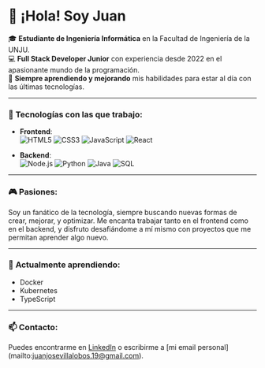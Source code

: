 # 👋 ¡Hola! Soy Juan

🎓 **Estudiante de Ingeniería Informática** en la Facultad de Ingeniería de la UNJU.  
💻 **Full Stack Developer Junior** con experiencia desde 2022 en el apasionante mundo de la programación.  
🚀 **Siempre aprendiendo y mejorando** mis habilidades para estar al día con las últimas tecnologías.

---

### 🚀 **Tecnologías con las que trabajo:**

- **Frontend**:  
  ![HTML5](https://img.shields.io/badge/-HTML5-E34F26?style=flat&logo=html5&logoColor=white)
  ![CSS3](https://img.shields.io/badge/-CSS3-1572B6?style=flat&logo=css3&logoColor=white)
  ![JavaScript](https://img.shields.io/badge/-JavaScript-F7DF1E?style=flat&logo=javascript&logoColor=black)
  ![React](https://img.shields.io/badge/-React-61DAFB?style=flat&logo=react&logoColor=black)

- **Backend**:  
  ![Node.js](https://img.shields.io/badge/-Node.js-339933?style=flat&logo=node.js&logoColor=white)
  ![Python](https://img.shields.io/badge/-Python-3776AB?style=flat&logo=python&logoColor=white)
  ![Java](https://img.shields.io/badge/-Java-007396?style=flat&logo=java&logoColor=white)
  ![SQL](https://img.shields.io/badge/-SQL-4479A1?style=flat&logo=MySQL&logoColor=white)

---

### 🎮 **Pasiones:**

Soy un fanático de la tecnología, siempre buscando nuevas formas de crear, mejorar, y optimizar. Me encanta trabajar tanto en el frontend como en el backend, y disfruto desafiándome a mí mismo con proyectos que me permitan aprender algo nuevo.

---

### 🌱 **Actualmente aprendiendo:**

- Docker
- Kubernetes
- TypeScript

---

### 📫 **Contacto:**

Puedes encontrarme en [LinkedIn](https://www.linkedin.com/in/juan-jos%C3%A9-villalobos-b98741265/) o escribirme a [mi email personal] (mailto:juanjosevillalobos.19@gmail.com).

<!--
**JuanJoseVillalobos/JuanJoseVillalobos** is a ✨ _special_ ✨ repository because its `README.md` (this file) appears on your GitHub profile.

Here are some ideas to get you started:

- 🔭 I’m currently working on ...
- 🌱 I’m currently learning ...
- 👯 I’m looking to collaborate on ...
- 🤔 I’m looking for help with ...
- 💬 Ask me about ...
- 📫 How to reach me: ...
- 😄 Pronouns: ...
- ⚡ Fun fact: ...
-->
